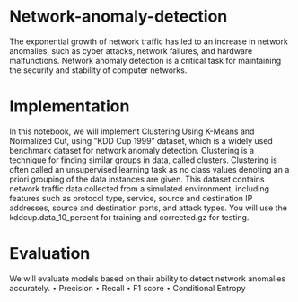 # Network-anomaly-detection
The exponential growth of network traffic has led to an increase in network
anomalies, such as cyber attacks, network failures, and hardware malfunctions.
Network anomaly detection is a critical task for maintaining the security and
stability of computer networks.
# Implementation
In this notebook, we will implement Clustering Using K-Means and Normalized Cut, using  ”KDD Cup 1999” dataset, which is a widely used benchmark dataset for network anomaly detection. 
Clustering is a technique for finding similar groups in data, called clusters. Clustering is often called an unsupervised learning task as no class values denoting an a priori grouping of the data instances are given.
This dataset contains network traffic data collected from a simulated environment, including features such as protocol type, service, source and destination IP addresses, source and
destination ports, and attack types.  You will use the kddcup.data_10_percent for training and corrected.gz for testing.
# Evaluation
We will evaluate models based on their ability to detect network anomalies
accurately.
• Precision
• Recall
• F1 score
• Conditional Entropy

